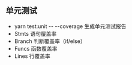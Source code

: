 ## 单元测试
- yarn test:unit -- --coverage 生成单元测试报告
- Stmts 语句覆盖率
- Branch 判断覆盖率（if/else）
- Funcs 函数覆盖率
- Lines 行覆盖率